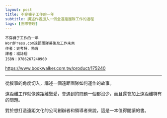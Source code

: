 ```yaml
---
layout: post
title: 不穿褲子工作的一年
subtitle: 講述作者加入一個全遠距團隊工作的過程
tags: [團隊管理]
---
```


```
不穿褲子工作的一年
WordPress.com遠距團隊幕後及工作未來
作者：史考特．勃肯
譯者：楊詠翔
ISBN：9786267240960
```

<https://www.bookwalker.com.tw/product/175240>

---

從敘事的角度切入，講述一個遠距團隊如何運作的故事。

遠距離工作就像遠距離戀愛，會遇到的問題一個都沒少，而且還會加上遠距離特有的問題。

對於想打造遠距文化的公司創辦者和領導者來說，這是一本值得閱讀的書。

